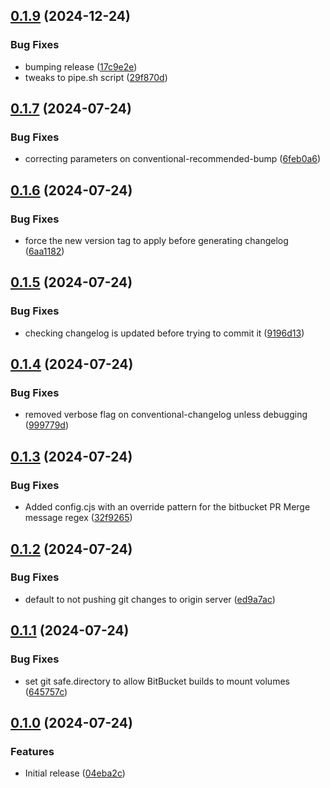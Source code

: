 ## [0.1.9](https://github.com/devops-consultants/conventional-changelog-release/compare/v0.1.7...v0.1.9) (2024-12-24)


### Bug Fixes

* bumping release ([17c9e2e](https://github.com/devops-consultants/conventional-changelog-release/commit/17c9e2e9d476f33726a5f97a125b70a30ab91363))
* tweaks to pipe.sh script ([29f870d](https://github.com/devops-consultants/conventional-changelog-release/commit/29f870d9b890026aa6243790ce1eab7d94520910))

## [0.1.7](https://github.com/devops-consultants/conventional-changelog-release/compare/v0.1.6...v0.1.7) (2024-07-24)


### Bug Fixes

* correcting parameters on conventional-recommended-bump ([6feb0a6](https://github.com/devops-consultants/conventional-changelog-release/commit/6feb0a68099ca8030d4852d6b08d11158fb84f43))

## [0.1.6](https://github.com/devops-consultants/conventional-changelog-release/compare/v0.1.5...v0.1.6) (2024-07-24)


### Bug Fixes

* force the new version tag to apply before generating changelog ([6aa1182](https://github.com/devops-consultants/conventional-changelog-release/commit/6aa1182727f48ea75c076f2f68c9095aa4e09f79))

## [0.1.5](https://github.com/devops-consultants/conventional-changelog-release/compare/v0.1.4...v0.1.5) (2024-07-24)


### Bug Fixes

* checking changelog is updated before trying to commit it ([9196d13](https://github.com/devops-consultants/conventional-changelog-release/commit/9196d137f94bde6ab87f969567db8a866617a889))

## [0.1.4](https://github.com/devops-consultants/conventional-changelog-release/compare/v0.1.3...v0.1.4) (2024-07-24)


### Bug Fixes

* removed verbose flag on conventional-changelog unless debugging ([999779d](https://github.com/devops-consultants/conventional-changelog-release/commit/999779dc8e848933e27a77f19c217a8103d8d859))

## [0.1.3](https://github.com/devops-consultants/conventional-changelog-release/compare/v0.1.2...v0.1.3) (2024-07-24)


### Bug Fixes

* Added config.cjs with an override pattern for the bitbucket PR Merge message regex ([32f9265](https://github.com/devops-consultants/conventional-changelog-release/commit/32f9265f743dd31070b56218336c0304a7fc45f1))

## [0.1.2](https://github.com/devops-consultants/conventional-changelog-release/compare/v0.1.1...v0.1.2) (2024-07-24)


### Bug Fixes

* default to not pushing git changes to origin server ([ed9a7ac](https://github.com/devops-consultants/conventional-changelog-release/commit/ed9a7ac863999a28d31d266f0f7761f3e4c4bd31))

## [0.1.1](https://github.com/devops-consultants/conventional-changelog-release/compare/v0.1.0...v0.1.1) (2024-07-24)


### Bug Fixes

* set git safe.directory to allow BitBucket builds to mount volumes ([645757c](https://github.com/devops-consultants/conventional-changelog-release/commit/645757ca1b7acfdb26b968a97cc2f121cb647c65))

## [0.1.0](https://github.com/devops-consultants/conventional-changelog-release/compare/04eba2ce932192ddbc0c867c34730294e4c1cdc4...v0.1.0) (2024-07-24)


### Features

* Initial release ([04eba2c](https://github.com/devops-consultants/conventional-changelog-release/commit/04eba2ce932192ddbc0c867c34730294e4c1cdc4))

